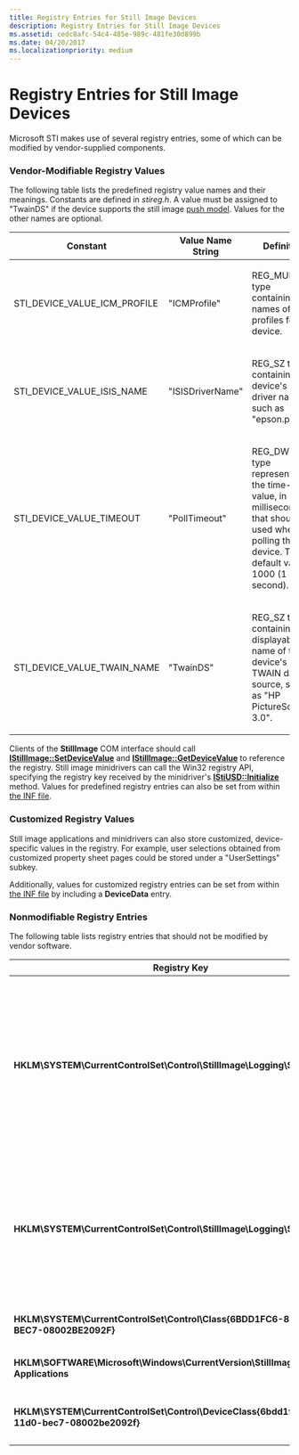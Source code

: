 ```yaml
---
title: Registry Entries for Still Image Devices
description: Registry Entries for Still Image Devices
ms.assetid: cedc8afc-54c4-485e-989c-481fe30d899b
ms.date: 04/20/2017
ms.localizationpriority: medium
---
```


# Registry Entries for Still Image Devices





Microsoft STI makes use of several registry entries, some of which can be modified by vendor-supplied components.

### <a href="" id="ddk-vendor-modifiable-registry-values-si"></a>Vendor-Modifiable Registry Values

The following table lists the predefined registry value names and their meanings. Constants are defined in *stireg.h*. A value must be assigned to "TwainDS" if the device supports the still image [push model](creating-push-model-aware-applications.md). Values for the other names are optional.

<table>
<colgroup>
<col width="33%" />
<col width="33%" />
<col width="33%" />
</colgroup>
<thead>
<tr class="header">
<th>Constant</th>
<th>Value Name String</th>
<th>Definition</th>
</tr>
</thead>
<tbody>
<tr class="odd">
<td><p>STI_DEVICE_VALUE_ICM_PROFILE</p></td>
<td><p>"ICMProfile"</p></td>
<td><p>REG_MULTI_SZ type containing names of ICM profiles for the device.</p></td>
</tr>
<tr class="even">
<td><p>STI_DEVICE_VALUE_ISIS_NAME</p></td>
<td><p>"ISISDriverName"</p></td>
<td><p>REG_SZ type containing the device's ISIS driver name, such as "epson.pxn".</p></td>
</tr>
<tr class="odd">
<td><p>STI_DEVICE_VALUE_TIMEOUT</p></td>
<td><p>"PollTimeout"</p></td>
<td><p>REG_DWORD type representing the time-out value, in milliseconds, that should be used when polling the device. The default value is 1000 (1 second).</p></td>
</tr>
<tr class="even">
<td><p>STI_DEVICE_VALUE_TWAIN_NAME</p></td>
<td><p>"TwainDS"</p></td>
<td><p>REG_SZ type containing the displayable name of the device's TWAIN data source, such as "HP PictureScan 3.0".</p></td>
</tr>
</tbody>
</table>

 

Clients of the **StillImage** COM interface should call [**IStillImage::SetDeviceValue**](https://docs.microsoft.com/previous-versions/windows/hardware/drivers/ff543801(v=vs.85)) and [**IStillImage::GetDeviceValue**](https://docs.microsoft.com/previous-versions/windows/hardware/drivers/ff543786(v=vs.85)) to reference the registry. Still image minidrivers can call the Win32 registry API, specifying the registry key received by the minidriver's [**IStiUSD::Initialize**](https://docs.microsoft.com/windows-hardware/drivers/ddi/stiusd/nf-stiusd-istiusd-initialize) method. Values for predefined registry entries can also be set from within [the INF file](inf-files-for-still-image-devices.md).

### Customized Registry Values

Still image applications and minidrivers can also store customized, device-specific values in the registry. For example, user selections obtained from customized property sheet pages could be stored under a "UserSettings" subkey.

Additionally, values for customized registry entries can be set from within [the INF file](inf-files-for-still-image-devices.md) by including a **DeviceData** entry.

### <a href="" id="ddk-non-modifiable-registry-entries-si"></a>Nonmodifiable Registry Entries

The following table lists registry entries that should not be modified by vendor software.

<table>
<colgroup>
<col width="50%" />
<col width="50%" />
</colgroup>
<thead>
<tr class="header">
<th>Registry Key</th>
<th>Definition</th>
</tr>
</thead>
<tbody>
<tr class="odd">
<td><p><strong>HKLM\SYSTEM\CurrentControlSet\Control\StillImage\Logging\STICLI</strong></p></td>
<td><p>Specifies which vendor-generated messages are written to the still image log file. Can be any combination of the following bitmasks:</p>
<p>0x1 - informational messages</p>
<p>0x2 - warning messages</p>
<p>0x4 - error messages</p>
<p>See <a href="https://docs.microsoft.com/previous-versions/windows/hardware/drivers/ff543807(v=vs.85)" data-raw-source="[&lt;strong&gt;IStillImage::WriteToErrorLog&lt;/strong&gt;](https://docs.microsoft.com/previous-versions/windows/hardware/drivers/ff543807(v=vs.85))"><strong>IStillImage::WriteToErrorLog</strong></a>.</p></td>
</tr>
<tr class="even">
<td><p><strong>HKLM\SYSTEM\CurrentControlSet\Control\StillImage\Logging\STIMON</strong></p></td>
<td><p>Specifies which event monitor messages are written to the still image log file. Can be any combination of the following bitmasks:</p>
<p>0x1 - informational messages</p>
<p>0x2 - warning messages</p>
<p>0x4 - error messages</p></td>
</tr>
<tr class="odd">
<td><p><strong>HKLM\SYSTEM\CurrentControlSet\Control\Class{6BDD1FC6-810F-11D0-BEC7-08002BE2092F}</strong></p></td>
<td><p>Contains information about installed still image devices.</p></td>
</tr>
<tr class="even">
<td><p><strong>HKLM\SOFTWARE\Microsoft\Windows\CurrentVersion\StillImage\Registered Applications</strong></p></td>
<td><p>Contains a list of registered imaging applications.</p></td>
</tr>
<tr class="odd">
<td><p><strong>HKLM\SYSTEM\CurrentControlSet\Control\DeviceClass{6bdd1fc6-810f-11d0-bec7-08002be2092f}</strong></p></td>
<td><p>Contains information about installed still image device interfaces.</p></td>
</tr>
</tbody>
</table>

 

 

 




